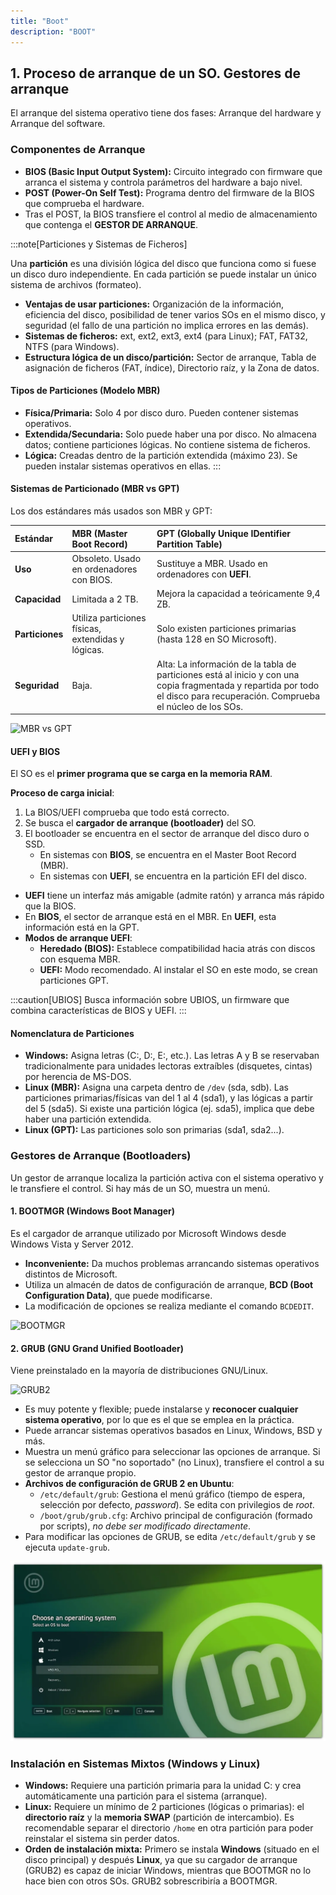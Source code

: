 ```yaml
---
title: "Boot"
description: "BOOT"
---
```


## 1. Proceso de arranque de un SO. Gestores de arranque

El arranque del sistema operativo tiene dos fases: Arranque del hardware y Arranque del software.

### Componentes de Arranque

*   **BIOS (Basic Input Output System):** Circuito integrado con firmware que arranca el sistema y controla parámetros del hardware a bajo nivel.
*   **POST (Power-On Self Test):** Programa dentro del firmware de la BIOS que comprueba el hardware.
*   Tras el POST, la BIOS transfiere el control al medio de almacenamiento que contenga el **GESTOR DE ARRANQUE**.

:::note[Particiones y Sistemas de Ficheros]

Una **partición** es una división lógica del disco que funciona como si fuese un disco duro independiente. En cada partición se puede instalar un único sistema de archivos (formateo).

*   **Ventajas de usar particiones:** Organización de la información, eficiencia del disco, posibilidad de tener varios SOs en el mismo disco, y seguridad (el fallo de una partición no implica errores en las demás).
*   **Sistemas de ficheros:** ext, ext2, ext3, ext4 (para Linux); FAT, FAT32, NTFS (para Windows).
*   **Estructura lógica de un disco/partición:** Sector de arranque, Tabla de asignación de ficheros (FAT, índice), Directorio raíz, y la Zona de datos.

#### Tipos de Particiones (Modelo MBR)

*   **Física/Primaria:** Solo 4 por disco duro. Pueden contener sistemas operativos.
*   **Extendida/Secundaria:** Solo puede haber una por disco. No almacena datos; contiene particiones lógicas. No contiene sistema de ficheros.
*   **Lógica:** Creadas dentro de la partición extendida (máximo 23). Se pueden instalar sistemas operativos en ellas.
:::

#### Sistemas de Particionado (MBR vs GPT)

Los dos estándares más usados son MBR y GPT:

| Estándar | MBR (Master Boot Record) | GPT (Globally Unique IDentifier Partition Table) |
| :--- | :--- | :--- |
| **Uso** | Obsoleto. Usado en ordenadores con BIOS. | Sustituye a MBR. Usado en ordenadores con **UEFI**. |
| **Capacidad** | Limitada a 2 TB. | Mejora la capacidad a teóricamente 9,4 ZB. |
| **Particiones** | Utiliza particiones físicas, extendidas y lógicas. | Solo existen particiones primarias (hasta 128 en SO Microsoft). |
| **Seguridad** | Baja. | Alta: La información de la tabla de particiones está al inicio y con una copia fragmentada y repartida por todo el disco para recuperación. Comprueba el núcleo de los SOs. |

![MBR vs GPT](https://www.qilingtech.com/img/others/mbr-vs-gpt.png)


#### UEFI y BIOS

El SO es el **primer programa que se carga en la memoria RAM**.

**Proceso de carga inicial**:

1.  La BIOS/UEFI comprueba que todo está correcto.
2.  Se busca el **cargador de arranque (bootloader)** del SO.
3.  El bootloader se encuentra en el sector de arranque del disco duro o SSD.
    *   En sistemas con **BIOS**, se encuentra en el Master Boot Record (MBR).
    *   En sistemas con **UEFI**, se encuentra en la partición EFI del disco.



*   **UEFI** tiene un interfaz más amigable (admite ratón) y arranca más rápido que la BIOS.
*   En **BIOS**, el sector de arranque está en el MBR. En **UEFI**, esta información está en la GPT.
*   **Modos de arranque UEFI**:
    *   **Heredado (BIOS):** Establece compatibilidad hacia atrás con discos con esquema MBR.
    *   **UEFI:** Modo recomendado. Al instalar el SO en este modo, se crean particiones GPT.

:::caution[UBIOS]
Busca información sobre UBIOS, un firmware que combina características de BIOS y UEFI.
:::

#### Nomenclatura de Particiones

*   **Windows:** Asigna letras (C:, D:, E:, etc.). Las letras A y B se reservaban tradicionalmente para unidades lectoras extraíbles (disquetes, cintas) por herencia de MS-DOS.
*   **Linux (MBR):** Asigna una carpeta dentro de `/dev` (sda, sdb). Las particiones primarias/físicas van del 1 al 4 (sda1), y las lógicas a partir del 5 (sda5). Si existe una partición lógica (ej. sda5), implica que debe haber una partición extendida.
*   **Linux (GPT):** Las particiones solo son primarias (sda1, sda2...).

### Gestores de Arranque (Bootloaders)

Un gestor de arranque localiza la partición activa con el sistema operativo y le transfiere el control. Si hay más de un SO, muestra un menú.

#### 1. BOOTMGR (Windows Boot Manager)
Es el cargador de arranque utilizado por Microsoft Windows desde Windows Vista y Server 2012.

*   **Inconveniente:** Da muchos problemas arrancando sistemas operativos distintos de Microsoft.
*   Utiliza un almacén de datos de configuración de arranque, **BCD (Boot Configuration Data)**, que puede modificarse.
*   La modificación de opciones se realiza mediante el comando `BCDEDIT`.

![BOOTMGR](https://cdn4.geckoandfly.com/wp-content/uploads/2019/04/multi-boot-windows.jpg)


#### 2. GRUB (GNU Grand Unified Bootloader)
Viene preinstalado en la mayoría de distribuciones GNU/Linux.

![GRUB2](https://lignux.com/wp-content/uploads/2016/04/grub-boot-menu-live-cd.png)

*   Es muy potente y flexible; puede instalarse y **reconocer cualquier sistema operativo**, por lo que es el que se emplea en la práctica.
*   Puede arrancar sistemas operativos basados en Linux, Windows, BSD y más.
*   Muestra un menú gráfico para seleccionar las opciones de arranque. Si se selecciona un SO "no soportado" (no Linux), transfiere el control a su gestor de arranque propio.
*   **Archivos de configuración de GRUB 2 en Ubuntu**:
    *   `/etc/default/grub`: Gestiona el menú gráfico (tiempo de espera, selección por defecto, *password*). Se edita con privilegios de *root*.
    *   `/boot/grub/grub.cfg`: Archivo principal de configuración (formado por scripts), *no debe ser modificado directamente*.
*   Para modificar las opciones de GRUB, se edita `/etc/default/grub` y se ejecuta `update-grub`.

![GRUB2 HYPERFLUENT MINT](../../../../assets/ut2/grub2_hyperfluent.webp)

### Instalación en Sistemas Mixtos (Windows y Linux)

*   **Windows:** Requiere una partición primaria para la unidad C: y crea automáticamente una partición para el sistema (arranque).
*   **Linux:** Requiere un mínimo de 2 particiones (lógicas o primarias): el **directorio raíz** y la **memoria SWAP** (partición de intercambio). Es recomendable separar el directorio `/home` en otra partición para poder reinstalar el sistema sin perder datos.
*   **Orden de instalación mixta:** Primero se instala **Windows** (situado en el disco principal) y después **Linux**, ya que su cargador de arranque (GRUB2) es capaz de iniciar Windows, mientras que BOOTMGR no lo hace bien con otros SOs. GRUB2 sobrescribiría a BOOTMGR.
